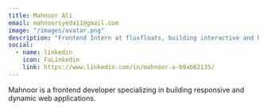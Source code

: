 ```yaml
---
title: Mahnoor Ali 
email: mahnoorsyeda11@gmail.com
image: "/images/avatar.png"
description: "Frontend Intern at fluxfloats, building interactive and high-performance web applications."
social:
  - name: linkedin
    icon: FaLinkedin
    link: https://www.linkedin.com/in/mahnoor-a-b9ab62135/
---
```


Mahnoor is a frontend developer specializing in building responsive and dynamic web applications.